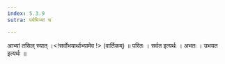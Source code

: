 ```yaml
---
index: 5.3.9
sutra: पर्यभिभ्यां च

---
```

 आभ्यां तसिल् स्यात् ।<!सर्वोभयार्थाभ्यामेव !> (वार्तिकम्) ॥ परितः । सर्वत इत्यर्थः । अभतः । उभयत इत्यर्थः ॥